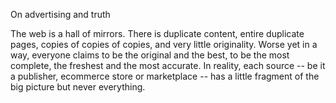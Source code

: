 On advertising and truth

The web is a hall of mirrors. There is duplicate content, entire duplicate pages, copies of copies of copies, and very little originality. Worse yet in a way, everyone claims to be the original and the best, to be the most complete, the freshest and the most accurate. In reality, each source -- be it a publisher, ecommerce store or marketplace -- has a little fragment of the big picture but never everything.


